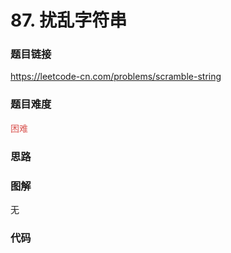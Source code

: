# 87. 扰乱字符串

### 题目链接

https://leetcode-cn.com/problems/scramble-string

### 题目难度

<font color=#D9534F>困难</font>

### 思路



### 图解

无

### 代码

```python
```